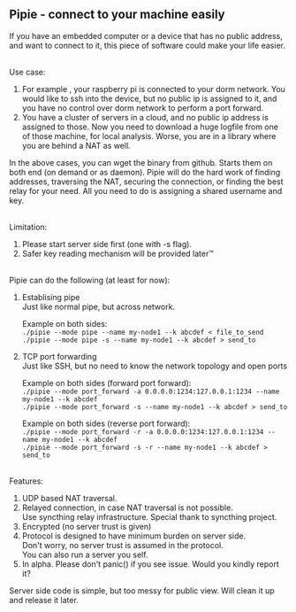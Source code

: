 Pipie - connect to your machine easily
------
If you have an embedded computer or a device that has no public address, and want to connect to it, 
this piece of software could make your life easier.

\
Use case:
1. For example , your raspberry pi is connected to your dorm network. You would like to ssh into the device, but no public 
ip is assigned to it, and you have no control over dorm network to perform a port forward. 
2. You have a cluster of servers in a cloud, and no public ip address is assigned to those. Now you need to 
download a huge logfile from one of those machine, for local analysis. Worse, you are in a library where you are behind 
a NAT as well.  

In the above cases, you can wget the binary from github. Starts them on both end (on demand or as daemon). Pipie will 
do the hard work of finding addresses, traversing the NAT, securing the connection, or finding the best relay for your need.
All you need to do is assigning a shared username and key.   

\
Limitation: 
1. Please start server side first (one with -s flag). 
2. Safer key reading mechanism will be provided later™

\
Pipie can do the following (at least for now):
1. Establising pipe\
   Just like normal pipe, but across network.
   
   Example on both sides:\
   `./pipie --mode pipe --name my-node1 --k abcdef < file_to_send`\
   `./pipie --mode pipe -s --name my-node1 --k abcdef > send_to`
   
2. TCP port forwarding\
   Just like SSH, but no need to know the network topology and open ports
   
   Example on both sides (forward port forward):\
      `./pipie --mode port_forward -a 0.0.0.0:1234:127.0.0.1:1234 --name my-node1 --k abcdef`\
      `./pipie --mode port_forward -s --name my-node1 --k abcdef > send_to`
   
   Example on both sides (reverse port forward):\
      `./pipie --mode port_forward -r -a 0.0.0.0:1234:127.0.0.1:1234 --name my-node1 --k abcdef`\
      `./pipie --mode port_forward -s -r --name my-node1 --k abcdef > send_to`

\
Features:
1. UDP based NAT traversal. 
2. Relayed connection, in case NAT traversal is not possible. \
   Use syncthing relay infrastructure. Special thank to syncthing project.
3. Encrypted (no server trust is given)
4. Protocol is designed to have minimum burden on server side. \
   Don't worry, no server trust is assumed in the protocol. \
   You can also run a server you self. 
5. In alpha. Please don't panic() if you see issue. Would you kindly report it?


Server side code is simple, but too messy for public view. Will clean it up and release it later. 
